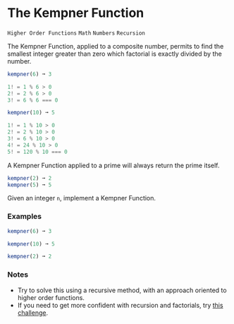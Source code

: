 # The Kempner Function

`Higher Order Functions` `Math` `Numbers` `Recursion`

The Kempner Function, applied to a composite number, permits to find the smallest integer greater than zero which factorial is exactly divided by the number.

```js
kempner(6) ➞ 3

1! = 1 % 6 > 0
2! = 2 % 6 > 0
3! = 6 % 6 === 0

kempner(10) ➞ 5

1! = 1 % 10 > 0
2! = 2 % 10 > 0
3! = 6 % 10 > 0
4! = 24 % 10 > 0
5! = 120 % 10 === 0
```

A Kempner Function applied to a prime will always return the prime itself.

```js
kempner(2) ➞ 2
kempner(5) ➞ 5
```

Given an integer `n`, implement a Kempner Function.

### Examples

```js
kempner(6) ➞ 3

kempner(10) ➞ 5

kempner(2) ➞ 2
```

### Notes

- Try to solve this using a recursive method, with an approach oriented to higher order functions.
- If you need to get more confident with recursion and factorials, try [this challenge](https://edabit.com/challenge/Ju7AK9rAGjz86hjxo).
